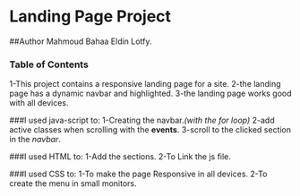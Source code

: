# Landing Page Project

##Author
Mahmoud Bahaa Eldin Lotfy.

### Table of Contents
1-This project contains a responsive landing page for a site.
2-the landing page has a dynamic navbar and highlighted.
3-the landing page works good with all devices.

###I used java-script to:
1-Creating the navbar.*(with the for loop)*
2-add active classes when scrolling with the **events**.
3-scroll to the clicked section in the *navbar*.

###I used HTML to:
1-Add the sections.
2-To Link the js file.

###I used CSS to:
1-To make the page Responsive in all devices.
2-To create the menu in small monitors.
